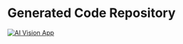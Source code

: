 # Generated Code Repository

[![AI Vision App](https://webapps.store/api/screenshot?url=https://webapps.store/p/229)](https://webapps.store/p/229)
